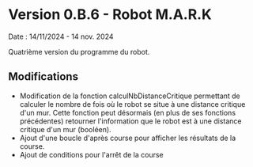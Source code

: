 # Version 0.B.6 - Robot M.A.R.K

Date : 14/11/2024 - 14 nov. 2024<br />

Quatrième version du programme du robot.

## Modifications

- Modification de la fonction calculNbDistanceCritique permettant de calculer le nombre de fois où le robot se situe à une distance critique d'un mur. Cette fonction peut désormais (en plus de ses fonctions précédentes) retourner l'information que le robot est à une distance critique d'un mur (booléen).
- Ajout d'une boucle d'après course pour afficher les résultats de la course.
- Ajout de conditions pour l'arrêt de la course
